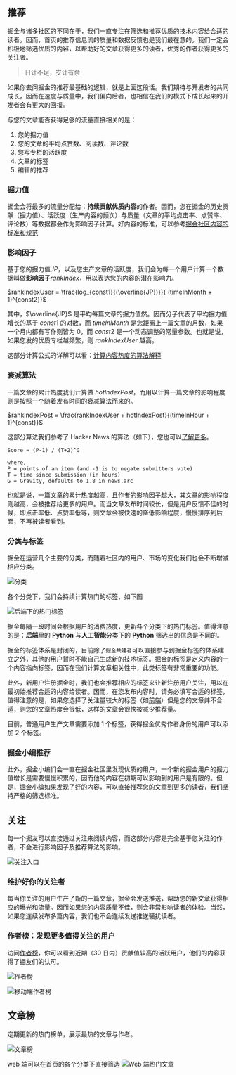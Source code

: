 
## 推荐

掘金与诸多社区的不同在于，我们一直专注在筛选和推荐优质的技术内容给合适的读者。因而，首页的推荐信息流的质量和数据反馈也是我们最在意的。我们一定会积极地筛选优质的内容，以帮助好的文章获得更多的读者，优秀的作者获得更多的关注者。

> 日计不足，岁计有余

如果你去问掘金的推荐最基础的逻辑，就是上面这段话。我们期待与开发者的共同成长，因而在速度与质量中，我们偏向后者，也相信在我们的模式下成长起来的开发者会有更大的回报。

与您的文章能否获得足够的流量直接相关的是：

1. 您的掘力值
2. 您的文章的平均点赞数、阅读数、评论数
3. 您写专栏的活跃度
4. 文章的标签
5. 编辑的推荐

### 掘力值

掘金会将最多的流量分配给：**持续贡献优质内容**的作者。因而，您在掘金的历史贡献（掘力值）、活跃度（生产内容的频次）与质量（文章的平均点击率、点赞率、评论数）等数据都会作为影响因子计算。好内容的标准，可以参考[掘金社区内容的标准和规范](https://juejin.cn/book/6844733795329900551/section/6844733795380232199)

### 影响因子

基于您的掘力值$JP$，以及您生产文章的活跃度，我们会为每一个用户计算一个数据叫做**影响因子**$rankIndex$，用以表达您的内容的潜在影响力。

$rankIndexUser = \frac{log_{const1}{(\overline{JP})}}{ (timeInMonth + 1)^{const2}}$

其中，$\overline{JP}$ 是平均每篇文章的掘力值然。因而分子代表了平均掘力值增长的基于 $const1$ 的对数，而 $timeInMonth$ 是您距离上一篇文章的月数，如果一个月内都有写作则皆为 0，而 $const2$ 是一个动态调整的常量参数。也就是说，如果您发的优质专栏越频繁，则 $rankIndexUser$ 越高。

这部分计算公式的详解可以看：[计算内容热度的算法解释 ](https://juejin.cn/post/6844903833856901133)

### 衰减算法

一篇文章的累计热度我们计算做 $hotIndexPost$，而用以计算一篇文章的影响程度则是按照一个随着发布时间的衰减算法而来的。

$rankIndexPost = \frac{rankIndexUser + hotIndexPost}{(timeInHour + 1)^{const}}$

这部分算法我们参考了 Hacker News 的算法（如下），您也可以[了解更多](https://medium.com/hacking-and-gonzo/how-hacker-news-ranking-algorithm-works-1d9b0cf2c08d)。

```
Score = (P-1) / (T+2)^G

where,
P = points of an item (and -1 is to negate submitters vote)
T = time since submission (in hours)
G = Gravity, defaults to 1.8 in news.arc
```

也就是说，一篇文章的累计热度越高，且作者的影响因子越大，其文章的影响程度则越高，会被推荐给更多的用户。而当文章发布时间较长，但是用户反馈不佳的时候，即点击率低、点赞率低等，则文章会被快速的降低影响程度，慢慢排序到后面，不再被读者看到。

### 分类与标签

掘金在运营几个主要的分类，而随着社区内的用户、市场的变化我们也会不断增减相应分类。

![分类](https://p1-jj.byteimg.com/tos-cn-i-t2oaga2asx/gold-user-assets/2019/4/12/16a1098558d551cf~tplv-t2oaga2asx-image.image)

各个分类下，我们会持续计算热门的标签，如下图

![后端下的热门标签](https://p1-jj.byteimg.com/tos-cn-i-t2oaga2asx/gold-user-assets/2019/4/12/16a10992ab134ebf~tplv-t2oaga2asx-image.image)

掘金每隔一段时间会根据用户的消费热度，更新各个分类下的热门标签。值得注意的是：**后端**里的 **Python** 与**人工智能**分类下的 **Python** 筛选出的信息是不同的。

掘金的标签体系是封闭的，目前除了`掘金共建者`可以直接参与到掘金标签的体系建立之外，其他的用户暂时不能自己生成新的技术标签。掘金的标签是定义内容的一个内容指向标签，因而在我们计算文章相关性中，此类标签有非常重要的功能。

此外，新用户注册掘金时，我们也会推荐相应的标签来让新注册用户关注，用以在最初始推荐合适的内容给读者。因而，在您发布内容时，请务必填写合适的标签，值得注意的是，如果您选择了关注量较大的标签（如[前端](https://juejin.cn/tag/%E5%89%8D%E7%AB%AF)）但是您的文章并不合适，则您的文章热度会很低，这样的文章会很快被减少推荐量。

目前，普通用户生产文章需要添加 1 个标签，获得掘金优秀作者身份的用户可以添加 2 个标签。

### 掘金小编推荐

此外，掘金小编们会一直在掘金社区里发现优质的用户，一个新的掘金用户的掘力值增长是需要慢慢积累的，因而他的内容在初期可以影响到的用户是有限的。但是，掘金小编如果发现了好的内容，可以直接推荐您的文章到更多的读者，我们坚持严格的筛选标准。

## 关注

每一个掘友可以直接通过关注来阅读内容，而这部分内容是完全基于您关注的作者，不会进行影响因子及推荐算法的影响。

![关注入口](https://p1-jj.byteimg.com/tos-cn-i-t2oaga2asx/gold-user-assets/2019/4/12/16a109e62c3537ea~tplv-t2oaga2asx-image.image)

### 维护好你的关注者

每当你关注的用户生产了新的一篇文章，掘金会发送推送，帮助您的新文章获得相应的曝光和流量。因而如果您的内容质量不佳，则会非常影响读者的体验。当然，如果您连续发布多篇内容，我们也不会连续发送推送骚扰读者。

### 作者榜：发现更多值得关注的用户

访问[作者榜](https://juejin.cn/recommendation/authors/recommended)，你可以看到近期（30 日内）贡献值较高的活跃用户，他们的内容获得了掘友们的认可。

![作者榜](https://p1-jj.byteimg.com/tos-cn-i-t2oaga2asx/gold-user-assets/2019/5/27/16af80c72db041a9~tplv-t2oaga2asx-image.image)

![移动端作者榜](https://p1-jj.byteimg.com/tos-cn-i-t2oaga2asx/gold-user-assets/2019/5/27/16af80a318648f24~tplv-t2oaga2asx-image.image)

## 文章榜

定期更新的热门榜单，展示最热的文章与作者。

![文章榜](https://p1-jj.byteimg.com/tos-cn-i-t2oaga2asx/gold-user-assets/2019/5/27/16af80a8c3d1f876~tplv-t2oaga2asx-image.image)

web 端可以在首页的各个分类下直接筛选
![Web 端热门文章](https://p1-jj.byteimg.com/tos-cn-i-t2oaga2asx/gold-user-assets/2019/5/27/16af80d70812e9e5~tplv-t2oaga2asx-image.image)